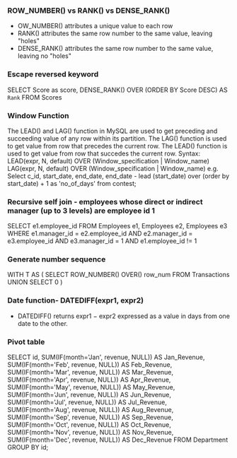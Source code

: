 ### ROW_NUMBER() vs RANK() vs DENSE_RANK()
- OW_NUMBER() attributes a unique value to each row
- RANK() attributes the same row number to the same value, leaving "holes"
- DENSE_RANK() attributes the same row number to the same value, leaving no "holes"

### Escape reversed keyword
SELECT Score as score, DENSE_RANK() OVER (ORDER BY Score DESC) AS `Rank` FROM Scores

### Window Function
The LEAD() and LAG() function in MySQL are used to get preceding and succeeding value of any row within its partition.
The LAG() function is used to get value from row that precedes the current row.
The LEAD() function is used to get value from row that succedes the current row.
Syntax: LEAD(expr, N, default)
          OVER (Window_specification | Window_name)
        LAG(expr, N, default)
          OVER (Window_specification | Window_name)
e.g. Select c_id, start_date, end_date,
        end_date - lead (start_date)
        over (order by start_date)
               + 1 as 'no_of_days'
                   from contest;

### Recursive self join - employees whose direct or indirect manager (up to 3 levels) are employee id 1
SELECT e1.employee_id
FROM Employees e1,
     Employees e2,
     Employees e3
WHERE e1.manager_id = e2.employee_id
  AND e2.manager_id = e3.employee_id
  AND e3.manager_id = 1
  AND e1.employee_id != 1

### Generate number sequence
WITH T AS (
SELECT ROW_NUMBER() OVER() row_num
FROM Transactions
UNION
SELECT 0
)

### Date function- DATEDIFF(expr1, expr2)
- DATEDIFF() returns expr1 − expr2 expressed as a value in days from one date to the other.

### Pivot table
SELECT id,
SUM(IF(month='Jan', revenue, NULL)) AS Jan_Revenue,
SUM(IF(month='Feb', revenue, NULL)) AS Feb_Revenue,
SUM(IF(month='Mar', revenue, NULL)) AS Mar_Revenue,
SUM(IF(month='Apr', revenue, NULL)) AS Apr_Revenue,
SUM(IF(month='May', revenue, NULL)) AS May_Revenue,
SUM(IF(month='Jun', revenue, NULL)) AS Jun_Revenue,
SUM(IF(month='Jul', revenue, NULL)) AS Jul_Revenue,
SUM(IF(month='Aug', revenue, NULL)) AS Aug_Revenue,
SUM(IF(month='Sep', revenue, NULL)) AS Sep_Revenue,
SUM(IF(month='Oct', revenue, NULL)) AS Oct_Revenue,
SUM(IF(month='Nov', revenue, NULL)) AS Nov_Revenue,
SUM(IF(month='Dec', revenue, NULL)) AS Dec_Revenue
FROM Department
GROUP BY id;